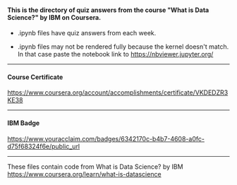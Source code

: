 #### This is the directory of quiz answers from the course "What is Data Science?" by IBM on Coursera. ####



* .ipynb files have quiz answers from each week.

* .ipynb files may not be rendered fully because the kernel doesn't match. In that case paste the notebook link to https://nbviewer.jupyter.org/

------------------------------------------------------------

#### Course Certificate ####
https://www.coursera.org/account/accomplishments/certificate/VKDEDZR3KE38

------------------------------------------------------------

#### IBM Badge ####
https://www.youracclaim.com/badges/6342170c-b4b7-4608-a0fc-d75f68324f6e/public_url

------------------------------------------------------------

These files contain code from
What is Data Science? by IBM
https://www.coursera.org/learn/what-is-datascience





